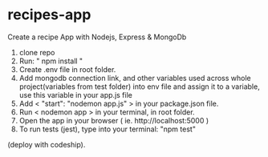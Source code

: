 # recipes-app
Create a recipe App with Nodejs, Express &amp; MongoDb

1. clone repo
2. Run: " npm install "
3. Create .env file in root folder.
4. Add mongodb connection link, and other variables used across whole project(variables from test folder) into env file and assign it to a variable, use this variable in your app.js file
5. Add < "start": "nodemon app.js" > in your package.json file.
6. Run < nodemon app > in your terminal, in root folder.
7. Open the app in your browser ( ie. http://localhost:5000 )
8. To run tests (jest), type into your terminal: "npm test"

(deploy with codeship).
